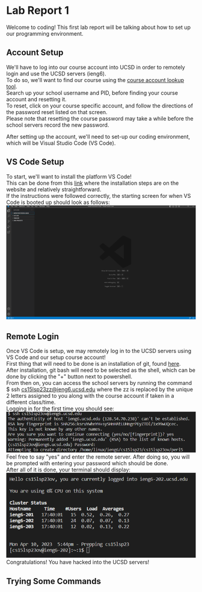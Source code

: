 # Lab Report 1  
Welcome to coding! This first lab report will be talking about how to set up our programming environment.  
## Account Setup  
We'll have to log into our course account into UCSD in order to remotely login and use the UCSD servers (ieng6).  
To do so, we'll want to find our course using the [course account lookup tool](https://sdacs.ucsd.edu/~icc/index.php).  
Search up your school username and PID, before finding your course account and resetting it.  
To reset, click on your course specific account, and follow the directions of the password reset listed on that screen.  
Please note that resetting the course password may take a while before the school servers record the new password.  
  
  
After setting up the account, we'll need to set-up our coding environment, which will be Visual Studio Code (VS Code).  
## VS Code Setup  
To start, we'll want to install the platform VS Code!  
This can be done from this [link](https://code.visualstudio.com/) where the installation steps are on the website and relatively straightforward.  
If the instructions were followed correctly, the starting screen for when VS Code is booted up should look as follows:  
![Image](VS_Lab1.PNG)  

## Remote Login  
Once VS Code is setup, we may remotely log in to the UCSD servers using VS Code and our setup course account!  
First thing that will need to be done is an installation of git, found [here](https://gitforwindows.org/).  
After installation, git bash will need to be selected as the shell, which can be done by clicking the "+" button next to powershell.  
From then on, you can access the school servers by running the command $ ssh cs15lsp23zz@ieng6.ucsd.edu where the zz is replaced by the unique 2 letters assigned to you along with the course account if taken in a different class/time.  
Logging in for the first time you should see:  
![Image](RemoteLogin1_Lab1.PNG)
Feel free to say "yes" and enter the remote server. After doing so, you will be prompted with entering your password which should be done.  
After all of it is done, your terminal should display:  
![Image](RemoteLogin2_Lab1.PNG)
Congratulations! You have hacked into the UCSD servers!
  
## Trying Some Commands  
